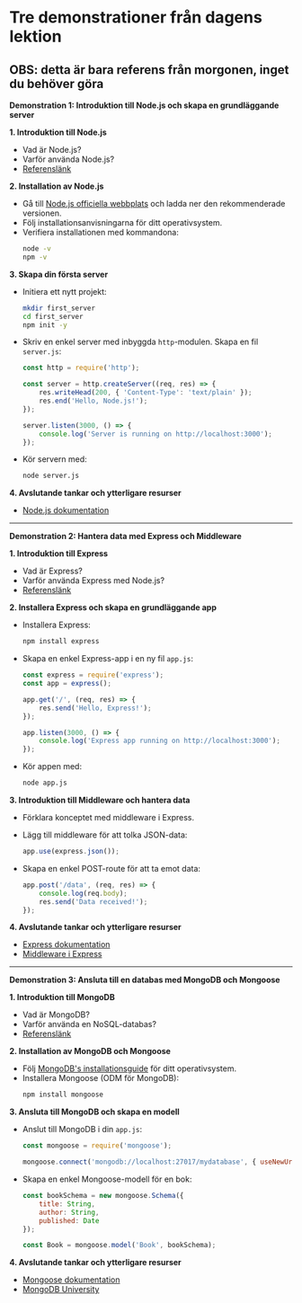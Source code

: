 # Tre demonstrationer från dagens lektion
## OBS: detta är bara referens från morgonen, inget du behöver göra

**Demonstration 1: Introduktion till Node.js och skapa en grundläggande server**

**1. Introduktion till Node.js**
   - Vad är Node.js?
   - Varför använda Node.js?
   - [Referenslänk](https://nodejs.org/en/about/)

**2. Installation av Node.js**
   - Gå till [Node.js officiella webbplats](https://nodejs.org/) och ladda ner den rekommenderade versionen.
   - Följ installationsanvisningarna för ditt operativsystem.
   - Verifiera installationen med kommandona:
     ```bash
     node -v
     npm -v
     ```

**3. Skapa din första server**
   - Initiera ett nytt projekt:
     ```bash
     mkdir first_server
     cd first_server
     npm init -y
     ```

   - Skriv en enkel server med inbyggda `http`-modulen. Skapa en fil `server.js`:
     ```javascript
     const http = require('http');

     const server = http.createServer((req, res) => {
         res.writeHead(200, { 'Content-Type': 'text/plain' });
         res.end('Hello, Node.js!');
     });

     server.listen(3000, () => {
         console.log('Server is running on http://localhost:3000');
     });
     ```

   - Kör servern med:
     ```bash
     node server.js
     ```


**4. Avslutande tankar och ytterligare resurser**
   - [Node.js dokumentation](https://nodejs.org/en/docs/)

---

**Demonstration 2: Hantera data med Express och Middleware**

**1. Introduktion till Express**
   - Vad är Express?
   - Varför använda Express med Node.js?
   - [Referenslänk](https://expressjs.com/)

**2. Installera Express och skapa en grundläggande app**
   - Installera Express:
     ```bash
     npm install express
     ```

   - Skapa en enkel Express-app i en ny fil `app.js`:
     ```javascript
     const express = require('express');
     const app = express();

     app.get('/', (req, res) => {
         res.send('Hello, Express!');
     });

     app.listen(3000, () => {
         console.log('Express app running on http://localhost:3000');
     });
     ```

   - Kör appen med:
     ```bash
     node app.js
     ```

**3. Introduktion till Middleware och hantera data**
   - Förklara konceptet med middleware i Express.
   - Lägg till middleware för att tolka JSON-data:
     ```javascript
     app.use(express.json());
     ```

   - Skapa en enkel POST-route för att ta emot data:
     ```javascript
     app.post('/data', (req, res) => {
         console.log(req.body);
         res.send('Data received!');
     });
     ```

**4. Avslutande tankar och ytterligare resurser**
   - [Express dokumentation](https://expressjs.com/en/starter/installing.html)
   - [Middleware i Express](https://expressjs.com/en/guide/using-middleware.html)

---

**Demonstration 3: Ansluta till en databas med MongoDB och Mongoose**

**1. Introduktion till MongoDB**
   - Vad är MongoDB?
   - Varför använda en NoSQL-databas?
   - [Referenslänk](https://www.mongodb.com/what-is-mongodb)

**2. Installation av MongoDB och Mongoose**
   - Följ [MongoDB's installationsguide](https://docs.mongodb.com/manual/installation/) för ditt operativsystem.
   - Installera Mongoose (ODM för MongoDB):
     ```bash
     npm install mongoose
     ```

**3. Ansluta till MongoDB och skapa en modell**
   - Anslut till MongoDB i din `app.js`:
     ```javascript
     const mongoose = require('mongoose');

     mongoose.connect('mongodb://localhost:27017/mydatabase', { useNewUrlParser: true, useUnifiedTopology: true });
     ```

   - Skapa en enkel Mongoose-modell för en bok:
     ```javascript
     const bookSchema = new mongoose.Schema({
         title: String,
         author: String,
         published: Date
     });

     const Book = mongoose.model('Book', bookSchema);
     ```

**4. Avslutande tankar och ytterligare resurser**
   - [Mongoose dokumentation](https://mongoosejs.com/docs/index.html)
   - [MongoDB University](https://university.mongodb.com/)
